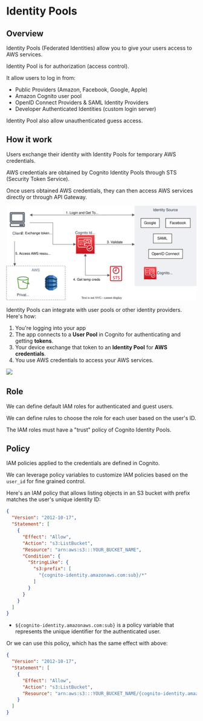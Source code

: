 # Identity Pools

## Overview

Identity Pools (Federated Identities) allow you to give your users access to AWS services.

Identity Pool is for authorization (access control).

It allow users to log in from:
- Public Providers (Amazon, Facebook, Google, Apple)
- Amazon Cognito user pool
- OpenID Connect Providers & SAML Identity Providers
- Developer Authenticated Identities (custom login server)

Identity Pool also allow unauthenticated guess access.


## How it work

Users exchange their identity with Identity Pools for temporary AWS credentials.

AWS credentials are obtained by Cognito Identity Pools through STS (Security Token Service).

Once users obtained AWS credentials, they can then access AWS services directly or through API Gateway.

![](./identity-pool/identity-pool.drawio.svg)

Identity Pools can integrate with user pools or other identity providers. Here's how:
1. You're logging into your app
2. The app connects to a **User Pool** in Cognito for authenticating and getting **tokens**.
3. Your device exchange that token to an **Identity Pool** for **AWS credentials**.
4. You use AWS credentials to access your AWS services.

![](https://docs.aws.amazon.com/images/cognito/latest/developerguide/images/scenario-cup-cib.png)


## Role

We can define default IAM roles for authenticated and guest users.

We can define rules to choose the role for each user based on the user's ID.

The IAM roles must have a "trust" policy of Cognito Identity Pools.


## Policy

IAM policies applied to the credentials are defined in Cognito. 

We can leverage policy variables to customize IAM policies based on the `user_id` for fine grained control.

Here's an IAM policy that allows listing objects in an S3 bucket with prefix matches the user's unique identity ID:
```json
{
  "Version": "2012-10-17",
  "Statement": [
    {
      "Effect": "Allow",
      "Action": "s3:ListBucket",
      "Resource": "arn:aws:s3:::YOUR_BUCKET_NAME",
      "Condition": {
        "StringLike": {
          "s3:prefix": [
            "{cognito-identity.amazonaws.com:sub}/*"
          ]
        }
      }
    }
  ]
}
```
- `${cognito-identity.amazonaws.com:sub}` is a policy variable that represents the unique identifier for the authenticated user.

Or we can use this policy, which has the same effect with above:
```json
{
  "Version": "2012-10-17",
  "Statement": [
    {
      "Effect": "Allow",
      "Action": "s3:ListBucket",
      "Resource": "arn:aws:s3:::YOUR_BUCKET_NAME/{cognito-identity.amazonaws.com:sub}/*"
    }
  ]
}
```